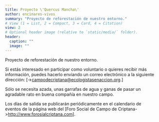 ```yaml
---
title: Proyecto \'Quercus Mancha\'
author: encinares-vivos
summary: "Proyecto de reforestación de nuestro entorno."
# View (1 = List, 2 = Compact, 3 = Card, 4 = Citation)
view: 2
# Optional header image (relative to `static/media/` folder).
header:
  caption: ""
  image: ""
---
```


Proyecto de reforestación de nuestro entorno.

Si estás interesado en participar como voluntario o quieres recibir más información, puedes hacerlo enviando un correo electrónico a la siguiente dirección: [->campodecriptana@ecologistasenaccion.org.]

Sólo se necesita azada, unas garrafas de agua y ganas de pasar un agradable rato en buena compañía en nuestro campo.

Los días de salida se publicarán periódicamente en el calendario de eventos de la página web del [Foro Social de Campo de Criptana->http://www.forosialcriptana.com].